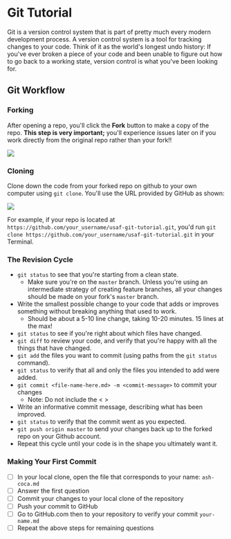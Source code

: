 # Git Tutorial

Git is a version control system that is part of pretty much every modern development process. A version control system is a tool for tracking changes to your code. Think of it as the world's longest undo history: If you've ever broken a piece of your code and been unable to figure out how to go back to a working state, version control is what you've been looking for.

## Git Workflow

### Forking

After opening a repo, you'll click the **Fork** button to make a copy of the repo. **This step is very important;** you'll experience issues later on if you work directly from the original repo rather than your fork!!

![](https://user-images.githubusercontent.com/40476562/75009679-51201d80-541f-11ea-99e9-f85c198ea18c.png)

### Cloning

Clone down the code from your forked repo on github to your own computer using `git clone`. You'll use the URL provided by GitHub as shown:

![](https://user-images.githubusercontent.com/40476562/75010586-99403f80-5421-11ea-89cb-4d4d61a06070.png)

For example, if your repo is located at `https://github.com/your_username/usaf-git-tutorial.git`, you'd run `git clone https://github.com/your_username/usaf-git-tutorial.git` in your Terminal.

### The Revision Cycle

  * `git status` to see that you're starting from a clean state.
    * Make sure you're on the `master` branch. Unless you're using an intermediate strategy of creating feature branches, all your changes should be made on your fork's `master` branch.
  * Write the smallest possible change to your code that adds or improves something without breaking anything that used to work.
    * Should be about a 5-10 line change, taking 10-20 minutes. 15 lines at the max!
  * `git status` to see if you're right about which files have changed.
  * `git diff` to review your code, and verify that you're happy with all the things that have changed.
  * `git add` the files you want to commit (using paths from the `git status` command).
  * `git status` to verify that all and only the files you intended to add were added.
  * `git commit <file-name-here.md> -m <commit-message>` to commit your changes
  	* Note: Do not include the < >  
  * Write an informative commit message, describing what has been improved.
  * `git status` to verify that the commit went as you expected.
  * `git push origin master` to send your changes back up to the forked repo on your Github account.
  * Repeat this cycle until your code is in the shape you ultimately want it.

### Making Your First Commit

- [ ] In your local clone, open the file that corresponds to your name: `ash-coca.md`
- [ ] Answer the first question
- [ ] Commit your changes to your local clone of the repository
- [ ] Push your commit to GitHub
- [ ] Go to GitHub.com then to your repository to verify your commit `your-name.md`
- [ ] Repeat the above steps for remaining questions